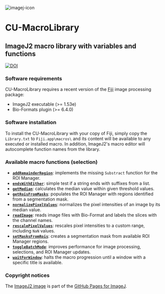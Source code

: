 ![imagej-icon](https://user-images.githubusercontent.com/19319377/120248289-bfaf7600-c233-11eb-92b1-7888bc28de61.png)

# CU-MacroLibrary
## ImageJ2 macro library with variables and functions
[![DOI](https://zenodo.org/badge/DOI/10.5281/zenodo.4885048.svg)](https://doi.org/10.5281/zenodo.4885048)

### Software requirements
CU-MacroLibrary requires a recent version of the [Fiji](https://fiji.sc/) image processing package:
* ImageJ2 executable (>= 1.53e)
* Bio-Formats plugin (>= 6.4.0)

### Software installation
To install the CU-MacroLibrary with your copy of Fiji, simply copy the `Library.txt`
to `Fiji.app\macros\` and its content will be available to any executed or installed macro.
In addition, ImageJ2's macro editor will autocomplete function names from the library.

### Available macro functions (selection)
* [**`addRemainderRegion`**](https://github.com/christianrickert/CU-MacroLibrary/blob/main/Library.txt#L85): implements the missing `Substract` function for the ROI Manager.
* [**`endsWithEither`**](https://github.com/christianrickert/CU-MacroLibrary/blob/main/Library.txt#L145): simple test if a string ends with suffixes from a list.
* [**`getMedian`**](https://github.com/christianrickert/CU-MacroLibrary/blob/main/Library.txt#L192): calculates the median value within given threshold values.
* [**`getRoisFromMasks`**](https://github.com/christianrickert/CU-MacroLibrary/blob/main/Library.txt#L259): populates the ROI Manager with regions identified from a segmentation mask.
* [**`normalizePixelValues`**](https://github.com/christianrickert/CU-MacroLibrary/blob/main/Library.txt#L355): normalizes the pixel intensities of an image by its median value.
* [**`readImage`**](https://github.com/christianrickert/CU-MacroLibrary/blob/main/Library.txt#L385): reads image files with Bio-Format and labels the slices with the channel names.
* [**`rescalePixelValues`**](https://github.com/christianrickert/CU-MacroLibrary/blob/main/Library.txt#L464): rescales pixel intensities to a custom range, including `NaN` values.
* [**`setMasksFromRois`**](https://github.com/christianrickert/CU-MacroLibrary/blob/main/Library.txt#L528): creates a segmentation mask from available ROI Manager regions.
* [**`toggleBatchMode`**](https://github.com/christianrickert/CU-MacroLibrary/blob/main/Library.txt#L586): improves performance for image processing, selections, and ROI Manager updates.
* [**`waitForWindow`**](https://github.com/christianrickert/CU-MacroLibrary/blob/main/Library.txt#L679): halts the macro progression until a window with a specific title is available.

### Copyright notices
The [ImageJ2 image](https://github.com/imagej/imagej.github.io/blob/main/media/icons/imagej-shadow.png) is part of the [GitHub Pages for ImageJ](https://github.com/imagej/imagej.github.io).
